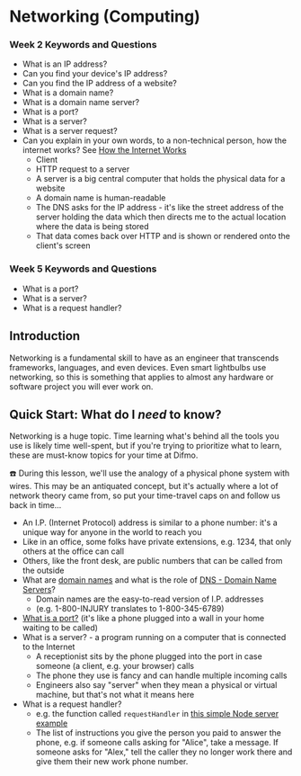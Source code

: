 # Networking (Computing)

### Week 2 Keywords and Questions

- What is an IP address?
- Can you find your device's IP address?
- Can you find the IP address of a website?
- What is a domain name?
- What is a domain name server?
- What is a port?
- What is a server?
- What is a server request?
- Can you explain in your own words, to a non-technical person, how the internet works? See [How the Internet Works](./how-the-internet-works.md)
  - Client
  - HTTP request to a server
  - A server is a big central computer that holds the physical data for a website
  - A domain name is human-readable
  - The DNS asks for the IP address - it's like the street address of the server holding the data which then directs me to the actual location where the data is being stored
  - That data comes back over HTTP and is shown or rendered onto the client's screen

### Week 5 Keywords and Questions

- What is a port?
- What is a server?
- What is a request handler?

## Introduction

Networking is a fundamental skill to have as an engineer that transcends frameworks, languages, and even devices. Even smart lightbulbs use networking, so this is something that applies to almost any hardware or software project you will ever work on.

## Quick Start: What do I _need_ to know?

Networking is a huge topic. Time learning what's behind all the tools you use is likely time well-spent, but if you're trying to prioritize what to learn, these are must-know topics for your time at Difmo.

☎️ During this lesson, we'll use the analogy of a physical phone system with wires. This may be an antiquated concept, but it's actually where a lot of network theory came from, so put your time-travel caps on and follow us back in time...

- An I.P. (Internet Protocol) address is similar to a phone number: it's a unique way for anyone in the world to reach you
- Like in an office, some folks have private extensions, e.g. 1234, that only others at the office can call
- Others, like the front desk, are public numbers that can be called from the outside
- What are [domain names](https://www.namecheap.com/domains/domain-definition-what-is-a-domain-name/) and what is the role of [DNS - Domain Name Servers](./intro-to-dns-ip.md)?
  - Domain names are the easy-to-read version of I.P. addresses
  - (e.g. 1-800-INJURY translates to 1-800-345-6789)
- [What is a port?](https://www.techopedia.com/definition/24717/network-port) (it's like a phone plugged into a wall in your home waiting to be called)
- What is a server? - a program running on a computer that is connected to the Internet
  - A receptionist sits by the phone plugged into the port in case someone (a client, e.g. your browser) calls
  - The phone they use is fancy and can handle multiple incoming calls
  - Engineers also say "server" when they mean a physical or virtual machine, but that's not what it means here
- What is a request handler?
  - e.g. the function called `requestHandler` in [this simple Node server example](https://blog.risingstack.com/your-first-node-js-http-server/)
  - The list of instructions you give the person you paid to answer the phone, e.g. if someone calls asking for "Alice", take a message. If someone asks for "Alex," tell the caller they no longer work there and give them their new work phone number.
